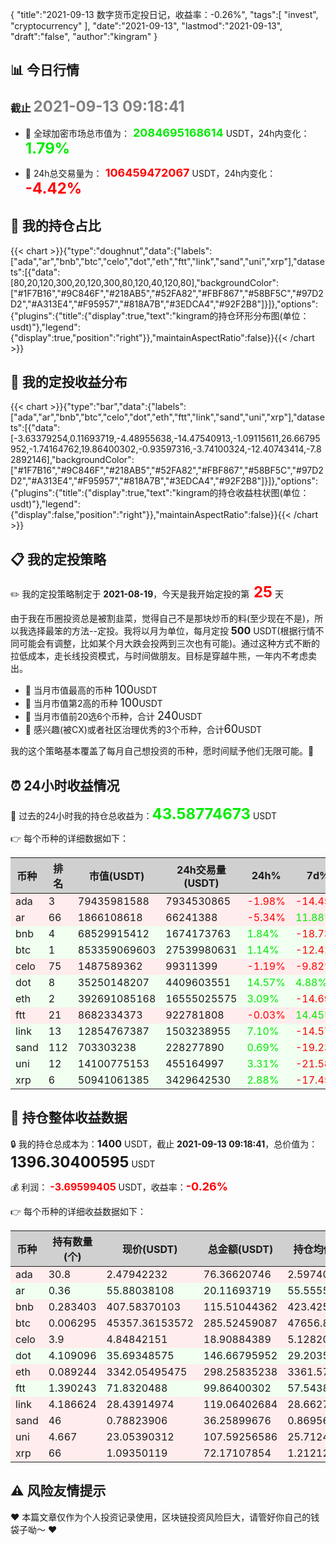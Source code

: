 {
  "title":"2021-09-13 数字货币定投日记，收益率：-0.26%",
  "tags":[
    "invest",
    "cryptocurrency"
  ],
  "date":"2021-09-13",
  "lastmod":"2021-09-13",
  "draft":"false",
  "author":"kingram"
}

##  📊 今日行情
### 截止 <font color=grey size=5 >**2021-09-13 09:18:41**</font>
- 🍖 全球加密市场总市值为：<font color=#00EC00 size=4 > **2084695168614**</font> USDT，24h内变化：<font color=#00EC00 size=5 > **1.79%**</font>

- 🍤 24h总交易量为：<font color=#FF0000 size=4 > **106459472067**</font> USDT，24h内变化：<font color=#FF0000 size=5 > **-4.42%**</font>

## 🎨 我的持仓占比
   {{< chart >}}{"type":"doughnut","data":{"labels":["ada","ar","bnb","btc","celo","dot","eth","ftt","link","sand","uni","xrp"],"datasets":[{"data":[80,20,120,300,20,120,300,80,120,40,120,80],"backgroundColor":["#1F7B16","#9C846F","#218AB5","#52FA82","#FBF867","#58BF5C","#97D2D2","#A313E4","#F95957","#818A7B","#3EDCA4","#92F2B8"]}]},"options":{"plugins":{"title":{"display":true,"text":"kingram的持仓环形分布图(单位：usdt)"},"legend":{"display":true,"position":"right"}},"maintainAspectRatio":false}}{{< /chart >}}

## 🍺 我的定投收益分布
   {{< chart >}}{"type":"bar","data":{"labels":["ada","ar","bnb","btc","celo","dot","eth","ftt","link","sand","uni","xrp"],"datasets":[{"data":[-3.63379254,0.11693719,-4.48955638,-14.47540913,-1.09115611,26.66795952,-1.74164762,19.86400302,-0.93597316,-3.74100324,-12.40743414,-7.82892146],"backgroundColor":["#1F7B16","#9C846F","#218AB5","#52FA82","#FBF867","#58BF5C","#97D2D2","#A313E4","#F95957","#818A7B","#3EDCA4","#92F2B8"]}]},"options":{"plugins":{"title":{"display":true,"text":"kingram的持仓收益柱状图(单位：usdt)"},"legend":{"display":false,"position":"right"}},"maintainAspectRatio":false}}{{< /chart >}}

## 📋 我的定投策略
 ✏️ 我的定投策略制定于 **2021-08-19**，今天是我开始定投的第<font color=#FF0000 size=5 > **25**</font> 天

<div>由于我在币圈投资总是被割韭菜，觉得自己不是那块炒币的料(至少现在不是)，所以我选择最笨的方法--定投。我将以月为单位，每月定投 <font size=3 ><strong> 500 </strong></font> USDT(根据行情不同可能会有调整，比如某个月大跌会投两到三次也有可能)。通过这种方式不断的拉低成本，走长线投资模式，与时间做朋友。目标是穿越牛熊，一年内不考虑卖出。</div>

- 🥇 当月市值最高的币种 <font size=4 >100</font>USDT
- 🥈 当月市值第2高的币种 <font size=4 >100</font>USDT
- 🥉 当月市值前20选6个币种，合计 <font size=4 >240</font>USDT
- 🏅 感兴趣(被CX)或者社区治理优秀的3个币种，合计<font size=4 >60</font>USDT

<div>我的这个策略基本覆盖了每月自己想投资的币种，愿时间赋予他们无限可能。🤗</div>

## ⏰ 24小时收益情况
📌 过去的24小时我的持仓总收益为：<font color=#00EC00 size=5 >**43.58774673**</font> USDT

👉 每个币种的详细数据如下：
<table>
    <thead><tr bgcolor="#d0d0d0" ><th>币种</th><th>排名</th><th>市值(USDT)</th><th>24h交易量(USDT)</th><th>24h%</th><th>7d%</th><th>24h收益</th></tr></thead>
    <tbody>
    <tr>
        <td bgcolor=#FFECEC>ada</td>
        <td bgcolor=#FFECEC>3</td>
        <td bgcolor=#FFECEC>79435981588</td>
        <td bgcolor=#FFECEC>7934530865</td>
        <td bgcolor=#FFECEC><font color=#FF0000>-1.98%</font></td>
        <td bgcolor=#FFECEC><font color=#FF0000>-14.45%</font></td>
        <td bgcolor=#FFECEC><font color=#FF0000 size=3 ><strong>-1.54115675</strong></font></td>
    </tr>
    <tr>
        <td bgcolor=#FFECEC>ar</td>
        <td bgcolor=#FFECEC>66</td>
        <td bgcolor=#FFECEC>1866108618</td>
        <td bgcolor=#FFECEC>66241388</td>
        <td bgcolor=#FFECEC><font color=#FF0000>-5.34%</font></td>
        <td bgcolor=#FFECEC><font color=#00EC00>11.88%</font></td>
        <td bgcolor=#FFECEC><font color=#FF0000 size=3 ><strong>-1.13502085</strong></font></td>
    </tr>
    <tr>
        <td bgcolor=#F0FFF0>bnb</td>
        <td bgcolor=#F0FFF0>4</td>
        <td bgcolor=#F0FFF0>68529915412</td>
        <td bgcolor=#F0FFF0>1674173763</td>
        <td bgcolor=#F0FFF0><font color=#00EC00>1.84%</font></td>
        <td bgcolor=#F0FFF0><font color=#FF0000>-18.73%</font></td>
        <td bgcolor=#F0FFF0><font color=#00EC00 size=3 ><strong>2.08813347</strong></font></td>
    </tr>
    <tr>
        <td bgcolor=#F0FFF0>btc</td>
        <td bgcolor=#F0FFF0>1</td>
        <td bgcolor=#F0FFF0>853359069603</td>
        <td bgcolor=#F0FFF0>27539980631</td>
        <td bgcolor=#F0FFF0><font color=#00EC00>1.14%</font></td>
        <td bgcolor=#F0FFF0><font color=#FF0000>-12.41%</font></td>
        <td bgcolor=#F0FFF0><font color=#00EC00 size=3 ><strong>3.21845367</strong></font></td>
    </tr>
    <tr>
        <td bgcolor=#FFECEC>celo</td>
        <td bgcolor=#FFECEC>75</td>
        <td bgcolor=#FFECEC>1487589362</td>
        <td bgcolor=#FFECEC>99311399</td>
        <td bgcolor=#FFECEC><font color=#FF0000>-1.19%</font></td>
        <td bgcolor=#FFECEC><font color=#FF0000>-9.82%</font></td>
        <td bgcolor=#FFECEC><font color=#FF0000 size=3 ><strong>-0.22812003</strong></font></td>
    </tr>
    <tr>
        <td bgcolor=#F0FFF0>dot</td>
        <td bgcolor=#F0FFF0>8</td>
        <td bgcolor=#F0FFF0>35250148207</td>
        <td bgcolor=#F0FFF0>4409603551</td>
        <td bgcolor=#F0FFF0><font color=#00EC00>14.57%</font></td>
        <td bgcolor=#F0FFF0><font color=#00EC00>4.88%</font></td>
        <td bgcolor=#F0FFF0><font color=#00EC00 size=3 ><strong>18.65500059</strong></font></td>
    </tr>
    <tr>
        <td bgcolor=#F0FFF0>eth</td>
        <td bgcolor=#F0FFF0>2</td>
        <td bgcolor=#F0FFF0>392691085168</td>
        <td bgcolor=#F0FFF0>16555025575</td>
        <td bgcolor=#F0FFF0><font color=#00EC00>3.09%</font></td>
        <td bgcolor=#F0FFF0><font color=#FF0000>-14.69%</font></td>
        <td bgcolor=#F0FFF0><font color=#00EC00 size=3 ><strong>8.9450373</strong></font></td>
    </tr>
    <tr>
        <td bgcolor=#FFECEC>ftt</td>
        <td bgcolor=#FFECEC>21</td>
        <td bgcolor=#FFECEC>8682334373</td>
        <td bgcolor=#FFECEC>922781808</td>
        <td bgcolor=#FFECEC><font color=#FF0000>-0.03%</font></td>
        <td bgcolor=#FFECEC><font color=#00EC00>14.45%</font></td>
        <td bgcolor=#FFECEC><font color=#FF0000 size=3 ><strong>-0.03107089</strong></font></td>
    </tr>
    <tr>
        <td bgcolor=#F0FFF0>link</td>
        <td bgcolor=#F0FFF0>13</td>
        <td bgcolor=#F0FFF0>12854767387</td>
        <td bgcolor=#F0FFF0>1503238955</td>
        <td bgcolor=#F0FFF0><font color=#00EC00>7.10%</font></td>
        <td bgcolor=#F0FFF0><font color=#FF0000>-14.57%</font></td>
        <td bgcolor=#F0FFF0><font color=#00EC00 size=3 ><strong>7.89340555</strong></font></td>
    </tr>
    <tr>
        <td bgcolor=#F0FFF0>sand</td>
        <td bgcolor=#F0FFF0>112</td>
        <td bgcolor=#F0FFF0>703303238</td>
        <td bgcolor=#F0FFF0>228277890</td>
        <td bgcolor=#F0FFF0><font color=#00EC00>0.69%</font></td>
        <td bgcolor=#F0FFF0><font color=#FF0000>-19.23%</font></td>
        <td bgcolor=#F0FFF0><font color=#00EC00 size=3 ><strong>0.24924045</strong></font></td>
    </tr>
    <tr>
        <td bgcolor=#F0FFF0>uni</td>
        <td bgcolor=#F0FFF0>12</td>
        <td bgcolor=#F0FFF0>14100775153</td>
        <td bgcolor=#F0FFF0>455164997</td>
        <td bgcolor=#F0FFF0><font color=#00EC00>3.31%</font></td>
        <td bgcolor=#F0FFF0><font color=#FF0000>-21.58%</font></td>
        <td bgcolor=#F0FFF0><font color=#00EC00 size=3 ><strong>3.45127623</strong></font></td>
    </tr>
    <tr>
        <td bgcolor=#F0FFF0>xrp</td>
        <td bgcolor=#F0FFF0>6</td>
        <td bgcolor=#F0FFF0>50941061385</td>
        <td bgcolor=#F0FFF0>3429642530</td>
        <td bgcolor=#F0FFF0><font color=#00EC00>2.88%</font></td>
        <td bgcolor=#F0FFF0><font color=#FF0000>-17.45%</font></td>
        <td bgcolor=#F0FFF0><font color=#00EC00 size=3 ><strong>2.02256799</strong></font></td>
    </tr>
    </tbody>
</table>

## 🎯 持仓整体收益数据

🔒 我的持仓总成本为：<font size=3 >**1400**</font> USDT，截止 **2021-09-13 09:18:41**，总价值为：<font  size=5 >**1396.30400595**</font> USDT

💰 利润： <font color=#FF0000 size=3 >**-3.69599405**</font> USDT，收益率：<font color=#FF0000 size=4 >**-0.26%**</font>

👉 每个币种的详细收益数据如下：

<table>
    <thead><tr bgcolor="#d0d0d0" ><th>币种</th><th>持有数量(个)</th><th>现价(USDT)</th><th>总金额(USDT)</th><th>持仓均价(USDT)</th><th>成本(USDT)</th><th>利润(USDT)</th><th>收益率</th></tr></thead>
    <tbody>
    <tr>
        <td bgcolor=#FFECEC>ada</td>
        <td bgcolor=#FFECEC>30.8</td>
        <td bgcolor=#FFECEC>2.47942232</td>
        <td bgcolor=#FFECEC>76.36620746</td>
        <td bgcolor=#FFECEC>2.5974026</td>
        <td bgcolor=#FFECEC>80</td>
        <td bgcolor=#FFECEC>-3.63379254</td>
        <td bgcolor=#FFECEC><font color=#FF0000 size=3 ><strong>-4.54%</strong></font></td>
    </tr>
    <tr>
        <td bgcolor=#F0FFF0>ar</td>
        <td bgcolor=#F0FFF0>0.36</td>
        <td bgcolor=#F0FFF0>55.88038108</td>
        <td bgcolor=#F0FFF0>20.11693719</td>
        <td bgcolor=#F0FFF0>55.55555556</td>
        <td bgcolor=#F0FFF0>20</td>
        <td bgcolor=#F0FFF0>0.11693719</td>
        <td bgcolor=#F0FFF0><font color=#00EC00 size=3 ><strong>0.58%</strong></font></td>
    </tr>
    <tr>
        <td bgcolor=#FFECEC>bnb</td>
        <td bgcolor=#FFECEC>0.283403</td>
        <td bgcolor=#FFECEC>407.58370103</td>
        <td bgcolor=#FFECEC>115.51044362</td>
        <td bgcolor=#FFECEC>423.42529896</td>
        <td bgcolor=#FFECEC>120</td>
        <td bgcolor=#FFECEC>-4.48955638</td>
        <td bgcolor=#FFECEC><font color=#FF0000 size=3 ><strong>-3.74%</strong></font></td>
    </tr>
    <tr>
        <td bgcolor=#FFECEC>btc</td>
        <td bgcolor=#FFECEC>0.006295</td>
        <td bgcolor=#FFECEC>45357.36153572</td>
        <td bgcolor=#FFECEC>285.52459087</td>
        <td bgcolor=#FFECEC>47656.87053217</td>
        <td bgcolor=#FFECEC>300</td>
        <td bgcolor=#FFECEC>-14.47540913</td>
        <td bgcolor=#FFECEC><font color=#FF0000 size=3 ><strong>-4.83%</strong></font></td>
    </tr>
    <tr>
        <td bgcolor=#FFECEC>celo</td>
        <td bgcolor=#FFECEC>3.9</td>
        <td bgcolor=#FFECEC>4.84842151</td>
        <td bgcolor=#FFECEC>18.90884389</td>
        <td bgcolor=#FFECEC>5.12820513</td>
        <td bgcolor=#FFECEC>20</td>
        <td bgcolor=#FFECEC>-1.09115611</td>
        <td bgcolor=#FFECEC><font color=#FF0000 size=3 ><strong>-5.46%</strong></font></td>
    </tr>
    <tr>
        <td bgcolor=#F0FFF0>dot</td>
        <td bgcolor=#F0FFF0>4.109096</td>
        <td bgcolor=#F0FFF0>35.69348575</td>
        <td bgcolor=#F0FFF0>146.66795952</td>
        <td bgcolor=#F0FFF0>29.20350364</td>
        <td bgcolor=#F0FFF0>120</td>
        <td bgcolor=#F0FFF0>26.66795952</td>
        <td bgcolor=#F0FFF0><font color=#00EC00 size=3 ><strong>22.22%</strong></font></td>
    </tr>
    <tr>
        <td bgcolor=#FFECEC>eth</td>
        <td bgcolor=#FFECEC>0.089244</td>
        <td bgcolor=#FFECEC>3342.05495475</td>
        <td bgcolor=#FFECEC>298.25835238</td>
        <td bgcolor=#FFECEC>3361.57052575</td>
        <td bgcolor=#FFECEC>300</td>
        <td bgcolor=#FFECEC>-1.74164762</td>
        <td bgcolor=#FFECEC><font color=#FF0000 size=3 ><strong>-0.58%</strong></font></td>
    </tr>
    <tr>
        <td bgcolor=#F0FFF0>ftt</td>
        <td bgcolor=#F0FFF0>1.390243</td>
        <td bgcolor=#F0FFF0>71.8320488</td>
        <td bgcolor=#F0FFF0>99.86400302</td>
        <td bgcolor=#F0FFF0>57.543897</td>
        <td bgcolor=#F0FFF0>80</td>
        <td bgcolor=#F0FFF0>19.86400302</td>
        <td bgcolor=#F0FFF0><font color=#00EC00 size=3 ><strong>24.83%</strong></font></td>
    </tr>
    <tr>
        <td bgcolor=#FFECEC>link</td>
        <td bgcolor=#FFECEC>4.186624</td>
        <td bgcolor=#FFECEC>28.43914974</td>
        <td bgcolor=#FFECEC>119.06402684</td>
        <td bgcolor=#FFECEC>28.66271249</td>
        <td bgcolor=#FFECEC>120</td>
        <td bgcolor=#FFECEC>-0.93597316</td>
        <td bgcolor=#FFECEC><font color=#FF0000 size=3 ><strong>-0.78%</strong></font></td>
    </tr>
    <tr>
        <td bgcolor=#FFECEC>sand</td>
        <td bgcolor=#FFECEC>46</td>
        <td bgcolor=#FFECEC>0.78823906</td>
        <td bgcolor=#FFECEC>36.25899676</td>
        <td bgcolor=#FFECEC>0.86956522</td>
        <td bgcolor=#FFECEC>40</td>
        <td bgcolor=#FFECEC>-3.74100324</td>
        <td bgcolor=#FFECEC><font color=#FF0000 size=3 ><strong>-9.35%</strong></font></td>
    </tr>
    <tr>
        <td bgcolor=#FFECEC>uni</td>
        <td bgcolor=#FFECEC>4.667</td>
        <td bgcolor=#FFECEC>23.05390312</td>
        <td bgcolor=#FFECEC>107.59256586</td>
        <td bgcolor=#FFECEC>25.71244911</td>
        <td bgcolor=#FFECEC>120</td>
        <td bgcolor=#FFECEC>-12.40743414</td>
        <td bgcolor=#FFECEC><font color=#FF0000 size=3 ><strong>-10.34%</strong></font></td>
    </tr>
    <tr>
        <td bgcolor=#FFECEC>xrp</td>
        <td bgcolor=#FFECEC>66</td>
        <td bgcolor=#FFECEC>1.09350119</td>
        <td bgcolor=#FFECEC>72.17107854</td>
        <td bgcolor=#FFECEC>1.21212121</td>
        <td bgcolor=#FFECEC>80</td>
        <td bgcolor=#FFECEC>-7.82892146</td>
        <td bgcolor=#FFECEC><font color=#FF0000 size=3 ><strong>-9.79%</strong></font></td>
    </tr>
    </tbody>
</table>

## ⚠️ 风险友情提示
❤️ 本篇文章仅作为个人投资记录使用，区块链投资风险巨大，请管好你自己的钱袋子呦～ ❤️